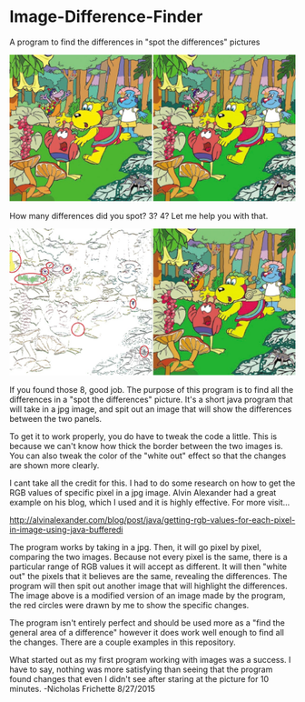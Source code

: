 # Image-Difference-Finder
A program to find the differences in "spot the differences" pictures

![Alt text](https://raw.githubusercontent.com/Frichetten/Image-Difference-Finder/master/Image1.jpg)

   How many differences did you spot? 3? 4? Let me help you with that.

![Alt text](https://raw.githubusercontent.com/Frichetten/Image-Difference-Finder/master/Image1-output-modified.jpg)

   If you found those 8, good job. The purpose of this program is to find all the differences in a "spot the differences"
   picture. It's a short java program that will take in a jpg image, and spit out an image that will show the differences
   between the two panels. 
   
   To get it to work properly, you do have to tweak the code a little. This is because we can't know how thick the border
   between the two images is. You can also tweak the color of the "white out" effect so that the changes are shown more 
   clearly.
   
   I cant take all the credit for this. I had to do some research on how to get the RGB values of specific pixel in a
   jpg image. Alvin Alexander had a great example on his blog, which I used and it is highly effective. For more visit...
   
   http://alvinalexander.com/blog/post/java/getting-rgb-values-for-each-pixel-in-image-using-java-bufferedi
   
   The program works by taking in a jpg. Then, it will go pixel by pixel, comparing the two images. Because not every
   pixel is the same, there is a particular range of RGB values it will accept as different. It will then "white out"
   the pixels that it believes are the same, revealing the differences. The program will then spit out another image
   that will highlight the differences. The image above is a modified version of an image made by the program, the
   red circles were drawn by me to show the specific changes.
   
   The program isn't entirely perfect and should be used more as a "find the general area of a difference" however it does
   work well enough to find all the changes. There are a couple examples in this repository.
   
   What started out as my first program working with images was a success. I have to say, nothing was more satisfying 
   than seeing that the program found changes that even I didn't see after staring at the picture for 10 minutes.
   -Nicholas Frichette 8/27/2015
